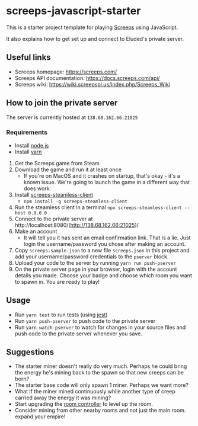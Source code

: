 # screeps-javascript-starter

This is a starter project template for playing [Screeps](https://screeps.com/) using JavaScript.

It also explains how to get set up and connect to Eluded's private server.

## Useful links

* Screeps homepage: https://screeps.com/
* Screeps API documentation: https://docs.screeps.com/api/
* Screeps wiki: https://wiki.screepspl.us/index.php/Screeps_Wiki 

## How to join the private server

The server is currently hosted at `138.68.162.66:21025`

### Requirements
* Install [node.js](https://nodejs.org/en/download)
* Install [yarn](https://classic.yarnpkg.com/lang/en/docs/install/#mac-stable)

1. Get the Screeps game from Steam
2. Download the game and run it at least once
   * If you're on MacOS and it crashes on startup, that's okay - it's a known issue. We're going to launch the game in a different way that does work.
3. Install [screeps-steamless-client](https://github.com/laverdet/screeps-steamless-client)
    * `npm install -g screeps-steamless-client`
4. Run the steamless client in a terminal `npx screeps-steamless-client --host 0.0.0.0`
5. Connect to the private server at http://localhost:8080/(http://138.68.162.66:21025)/
6. Make an account
    * It will tell you it has sent an email confirmation link. That is a lie. Just login the username/password you chose after making an account.
7. Copy `screeps.sample.json` to a new file `screeps.json` in this project and add your username/password credentials to the `pserver` block.
8. Upload your code to the server by running `yarn run push-pserver`
9. On the private server page in your browser, login with the account details you made. Choose your badge and choose which room you want to spawn in. You are ready to play!

## Usage

* Run `yarn test` to run tests (using [jest](https://jestjs.io/))
* Run `yarn push-pserver` to push code to the private server
* Run `yarn watch-pserver` to watch for changes in your source files and push code to the private server whenever you save.

## Suggestions

* The starter miner doesn't really do very much. Perhaps he could bring the energy he's mining back to the spawn so that new creeps can be born?
* The starter base code will only spawn 1 miner. Perhaps we want more?
* What if the miner mined continuously while another type of creep carried away the energy it was mining?
* Start upgrading the [room controller]() to level up the room.
* Consider mining from other nearby rooms and not just the main room. expand your empire!
